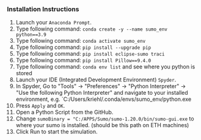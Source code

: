 

### Installation Instructions

1. Launch your `Anaconda Prompt`.
2. Type following command: `conda create -y --name sumo_env python==3.9`
3. Type following command: `conda activate sumo_env`
4. Type following command: `pip install --upgrade pip`
5. Type following command: `pip install eclipse-sumo traci`
6. Type following command: `pip install Pillow==9.4.0`
7. Type following command: `conda env list` and see where you python is stored
7. Launch your IDE (Integrated Development Environment) `Spyder`.
8. In Spyder, Go to "Tools" -> "Preferences" -> "Python Interpreter" -> "Use the following Python Interpreter" and navigate to your installed environment, e.g. `C:/Users/kriehl/.conda/envs/sumo_env/python.exe
9. Press `Apply` and `OK`.
10. Open a Python Script from the GitHub.
11. Change `sumoBinary = "C:/APPS/Sumo/sumo-1.20.0/bin/sumo-gui.exe` to where your sumo is installed. (should be this path on ETH machines)
12. Click Run to start the simulation.
